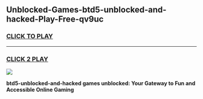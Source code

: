 
## Unblocked-Games-btd5-unblocked-and-hacked-Play-Free-qv9uc
<h3>
<a href="https://premium76.site?title=btd5-unblocked-and-hacked&ref=19M">CLICK TO PLAY</a></h3>
<hr>

<h3>
<a href="https://premium76.site?title=btd5-unblocked-and-hacked&ref=19M">CLICK 2 PLAY</a>
  
</h3>

<a href="https://premium76.site?title=btd5-unblocked-and-hacked&ref=19M"><img src="https://clearcache.store/games.png"></a>


**btd5-unblocked-and-hacked games unblocked: Your Gateway to Fun and Accessible Online Gaming**
